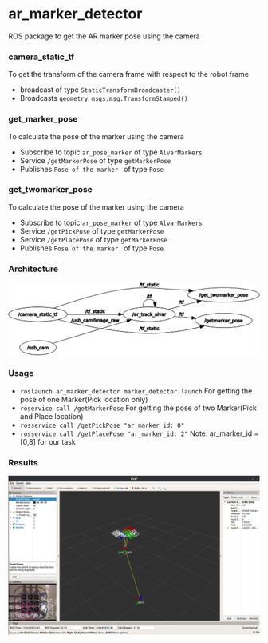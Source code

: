 # ar_marker_detector
ROS package to get the AR marker pose using the camera
### camera_static_tf
To get the transform of the camera frame with respect to the robot frame
- broadcast of type `StaticTransformBroadcaster()`
- Broadcasts `geometry_msgs.msg.TransformStamped()`   

### get_marker_pose 
To calculate the pose of the marker using the camera
- Subscribe to topic `ar_pose_marker` of type `AlvarMarkers`
- Service `/getMarkerPose` of type `getMarkerPose`
-  Publishes `Pose of the marker ` of type `Pose`
### get_twomarker_pose 
To calculate the pose of the marker using the camera
- Subscribe to topic `ar_pose_marker` of type `AlvarMarkers`
- Service `/getPickPose` of type `getMarkerPose`
- Service `/getPlacePose` of type `getMarkerPose`
- Publishes `Pose of the marker ` of type `Pose`
### Architecture
![](rqt.png)

### Usage
- `roslaunch ar_marker_detector marker_detector.launch`
For getting the pose of one Marker(Pick location only)
- `roservice call /getMarkerPose`
For getting the pose of two Marker(Pick and Place location)
- `rosservice call /getPickPose "ar_marker_id: 0"`
- `rosservice call /getPlacePose "ar_marker_id: 2"`
Note: ar_marker_id = [0,8]  for our task

### Results
![](rviz.png)
